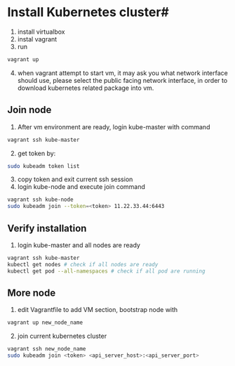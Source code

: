 # Install Kubernetes cluster#
1. install virtualbox 
2. instal vagrant
3. run
```bash
vagrant up
```
4. when vagrant attempt to start vm, it may ask you what network interface should use, please select the public facing network interface, in order to download kubernetes related package into vm.

## Join node ##
1. After vm environment are ready, login kube-master with command
```bash
vagrant ssh kube-master
```
2. get token by:
```bash
sudo kubeadm token list
```
3. copy token and exit current ssh session
4. login kube-node and execute join command
```bash
vagrant ssh kube-node
sudo kubeadm join --token=<token> 11.22.33.44:6443
```

## Verify installation ##
1. login kube-master and all nodes are ready
```bash
vagrant ssh kube-master
kubectl get nodes # check if all nodes are ready
kubectl get pod --all-namespaces # check if all pod are running
```

## More node ##
1. edit Vagrantfile to add VM section, bootstrap node with
```bash
vagrant up new_node_name
```
2. join current kubernetes cluster
```bash
vagrant ssh new_node_name
sudo kubeadm join <token> <api_server_host>:<api_server_port>
```